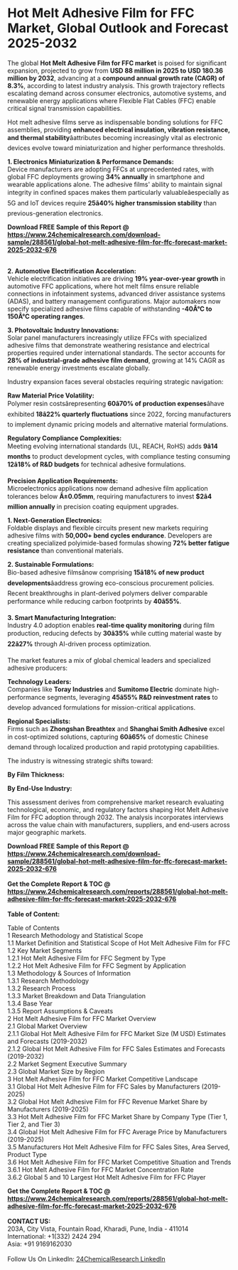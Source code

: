 <h1>Hot Melt Adhesive Film for FFC Market, Global Outlook and Forecast 2025-2032</h1><p>The global <strong>Hot Melt Adhesive Film for FFC market</strong> is poised for significant expansion, projected to grow from <strong>USD 88 million in 2025 to USD 180.36 million by 2032</strong>, advancing at a <strong>compound annual growth rate (CAGR) of 8.3%</strong>, according to latest industry analysis. This growth trajectory reflects escalating demand across consumer electronics, automotive systems, and renewable energy applications where Flexible Flat Cables (FFC) enable critical signal transmission capabilities.</p><p>Hot melt adhesive films serve as indispensable bonding solutions for FFC assemblies, providing <strong>enhanced electrical insulation, vibration resistance, and thermal stability</strong>âattributes becoming increasingly vital as electronic devices evolve toward miniaturization and higher performance thresholds.</p><p><strong>1. Electronics Miniaturization &amp; Performance Demands:</strong><br>
Device manufacturers are adopting FFCs at unprecedented rates, with global FFC deployments growing <strong>34% annually</strong> in smartphone and wearable applications alone. The adhesive films' ability to maintain signal integrity in confined spaces makes them particularly valuableâespecially as 5G and IoT devices require <strong>25â40% higher transmission stability</strong> than previous-generation electronics.</p><div><b>Download FREE Sample of this Report @ 
            <a href="https://www.24chemicalresearch.com/download-sample/288561/global-hot-melt-adhesive-film-for-ffc-forecast-market-2025-2032-676">
            https://www.24chemicalresearch.com/download-sample/288561/global-hot-melt-adhesive-film-for-ffc-forecast-market-2025-2032-676</a></b></div><br><p><strong>2. Automotive Electrification Acceleration:</strong><br>
Vehicle electrification initiatives are driving <strong>19% year-over-year growth</strong> in automotive FFC applications, where hot melt films ensure reliable connections in infotainment systems, advanced driver assistance systems (ADAS), and battery management configurations. Major automakers now specify specialized adhesive films capable of withstanding <strong>-40Â°C to 150Â°C operating ranges</strong>.</p><p><strong>3. Photovoltaic Industry Innovations:</strong><br>
Solar panel manufacturers increasingly utilize FFCs with specialized adhesive films that demonstrate weathering resistance and electrical properties required under international standards. The sector accounts for <strong>28% of industrial-grade adhesive film demand</strong>, growing at 14% CAGR as renewable energy investments escalate globally.</p><p>Industry expansion faces several obstacles requiring strategic navigation:</p><p><strong>Raw Material Price Volatility:</strong><br>
	Polymer resin costsârepresenting <strong>60â70% of production expenses</strong>âhave exhibited <strong>18â22% quarterly fluctuations</strong> since 2022, forcing manufacturers to implement dynamic pricing models and alternative material formulations.</p><p><strong>Regulatory Compliance Complexities:</strong><br>
	Meeting evolving international standards (UL, REACH, RoHS) adds <strong>9â14 months</strong> to product development cycles, with compliance testing consuming <strong>12â18% of R&amp;D budgets</strong> for technical adhesive formulations.</p><p><strong>Precision Application Requirements:</strong><br>
	Microelectronics applications now demand adhesive film application tolerances below <strong>Â±0.05mm</strong>, requiring manufacturers to invest <strong>$2â4 million annually</strong> in precision coating equipment upgrades.</p><p><strong>1. Next-Generation Electronics:</strong><br>
Foldable displays and flexible circuits present new markets requiring adhesive films with <strong>50,000+ bend cycles endurance</strong>. Developers are creating specialized polyimide-based formulas showing <strong>72% better fatigue resistance</strong> than conventional materials.</p><p><strong>2. Sustainable Formulations:</strong><br>
Bio-based adhesive filmsânow comprising <strong>15â18% of new product developments</strong>âaddress growing eco-conscious procurement policies. Recent breakthroughs in plant-derived polymers deliver comparable performance while reducing carbon footprints by <strong>40â55%</strong>.</p><p><strong>3. Smart Manufacturing Integration:</strong><br>
Industry 4.0 adoption enables <strong>real-time quality monitoring</strong> during film production, reducing defects by <strong>30â35%</strong> while cutting material waste by <strong>22â27%</strong> through AI-driven process optimization.</p><p>The market features a mix of global chemical leaders and specialized adhesive producers:</p><p><strong>Technology Leaders:</strong><br>
Companies like <strong>Toray Industries</strong> and <strong>Sumitomo Electric</strong> dominate high-performance segments, leveraging <strong>45â55% R&amp;D reinvestment rates</strong> to develop advanced formulations for mission-critical applications.</p><p><strong>Regional Specialists:</strong><br>
Firms such as <strong>Zhongshan Breathtex</strong> and <strong>Shanghai Smith Adhesive</strong> excel in cost-optimized solutions, capturing <strong>60â65%</strong> of domestic Chinese demand through localized production and rapid prototyping capabilities.</p><p>The industry is witnessing strategic shifts toward:</p><p><strong>By Film Thickness:</strong></p><p><strong>By End-Use Industry:</strong></p><p>This assessment derives from comprehensive market research evaluating technological, economic, and regulatory factors shaping Hot Melt Adhesive Film for FFC adoption through 2032. The analysis incorporates interviews across the value chain with manufacturers, suppliers, and end-users across major geographic markets.</p><div><b>Download FREE Sample of this Report @ 
            <a href="https://www.24chemicalresearch.com/download-sample/288561/global-hot-melt-adhesive-film-for-ffc-forecast-market-2025-2032-676">
            https://www.24chemicalresearch.com/download-sample/288561/global-hot-melt-adhesive-film-for-ffc-forecast-market-2025-2032-676</a></b></div><br><div><b>Get the Complete Report & TOC @ 
            <a href="https://www.24chemicalresearch.com/reports/288561/global-hot-melt-adhesive-film-for-ffc-forecast-market-2025-2032-676">
            https://www.24chemicalresearch.com/reports/288561/global-hot-melt-adhesive-film-for-ffc-forecast-market-2025-2032-676</a></b></div><br>
            <b>Table of Content:</b><p>Table of Contents<br />
1 Research Methodology and Statistical Scope<br />
1.1 Market Definition and Statistical Scope of Hot Melt Adhesive Film for FFC<br />
1.2 Key Market Segments<br />
1.2.1 Hot Melt Adhesive Film for FFC Segment by Type<br />
1.2.2 Hot Melt Adhesive Film for FFC Segment by Application<br />
1.3 Methodology & Sources of Information<br />
1.3.1 Research Methodology<br />
1.3.2 Research Process<br />
1.3.3 Market Breakdown and Data Triangulation<br />
1.3.4 Base Year<br />
1.3.5 Report Assumptions & Caveats<br />
2 Hot Melt Adhesive Film for FFC Market Overview<br />
2.1 Global Market Overview<br />
2.1.1 Global Hot Melt Adhesive Film for FFC Market Size (M USD) Estimates and Forecasts (2019-2032)<br />
2.1.2 Global Hot Melt Adhesive Film for FFC Sales Estimates and Forecasts (2019-2032)<br />
2.2 Market Segment Executive Summary<br />
2.3 Global Market Size by Region<br />
3 Hot Melt Adhesive Film for FFC Market Competitive Landscape<br />
3.1 Global Hot Melt Adhesive Film for FFC Sales by Manufacturers (2019-2025)<br />
3.2 Global Hot Melt Adhesive Film for FFC Revenue Market Share by Manufacturers (2019-2025)<br />
3.3 Hot Melt Adhesive Film for FFC Market Share by Company Type (Tier 1, Tier 2, and Tier 3)<br />
3.4 Global Hot Melt Adhesive Film for FFC Average Price by Manufacturers (2019-2025)<br />
3.5 Manufacturers Hot Melt Adhesive Film for FFC Sales Sites, Area Served, Product Type<br />
3.6 Hot Melt Adhesive Film for FFC Market Competitive Situation and Trends<br />
3.6.1 Hot Melt Adhesive Film for FFC Market Concentration Rate<br />
3.6.2 Global 5 and 10 Largest Hot Melt Adhesive Film for FFC Player</p><div><b>Get the Complete Report & TOC @ 
            <a href="https://www.24chemicalresearch.com/reports/288561/global-hot-melt-adhesive-film-for-ffc-forecast-market-2025-2032-676">
            https://www.24chemicalresearch.com/reports/288561/global-hot-melt-adhesive-film-for-ffc-forecast-market-2025-2032-676</a></b></div><br><b>CONTACT US:</b><br>
            203A, City Vista, Fountain Road, Kharadi, Pune, India - 411014<br>
            International: +1(332) 2424 294<br>
            Asia: +91 9169162030 <br><br>
            Follow Us On LinkedIn: <a href="https://www.linkedin.com/company/24chemicalresearch/">24ChemicalResearch LinkedIn</a>